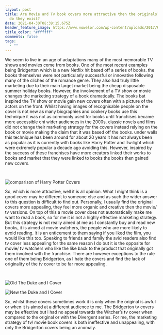 ```yaml
---
layout: post
title: Are Movie and Tv book covers more attractive then the originals? And why
  do they exist?
date: 2021-04-30T08:39:15.675Z
header_feature_image: https://www.vowelor.com/wp-content/uploads/2017/03/books-vs-television.jpg
title_color: "#ffffff"
comments: false
tags:
  - ""
---
```

<!--StartFragment-->

We seem to live in an age of adaptations many of the most memorable TV shows and movies come from books. One of the most recent examples being Bridgerton which is a new Netflix hit based off a series of books. the books themselves were not particularly successful or innovative following many of the cliches of the romance genre. They also had truly little marketing due to their main target market being the cheap disposable summer holiday books. However, the involvement of a TV show or movie changes the marketing strategy of a book dramatically. The books bat inspired the TV show or movie gain new covers often with a picture of the actors on the front. Whilst having images of recognisable people on the cover is not new as many biographies and cookery books use this technique it was not as commonly used for books until franchises became more accessible chi wider audiences in the 2000s. classic novels and films did not change their marketing strategy for the covers instead relying on the book or movie making the claim that it was based off the books. under walls this technique has been around for about 20 years it has not always been as popular as it is currently with books like Harry Potter and Twilight which were extremely popular a decade ago avoiding this. However, inspired by the success of these franchises have more creators linked their works to books and market that they were linked to books the books then gained new covers.

 

![comparison of Harry Potter Covers](https://i.pinimg.com/originals/3c/00/33/3c0033c29c935e698d226405b719b36c.jpg "Comparison of Harry Potter covers")

So, which is more attractive, well it is all opinion. What I might think is a good cover may be different to someone else and as such the wider answer to this question is difficult to find out. Personally, I usually find the original covers more appealing, they feel more organic and creative then the movie/ tv versions. On top of this a movie cover does not automatically make me want to read a book, so for me it is not a highly effective marketing strategy. But this strategy is not really aimed at me as I constantly buy and read new books, it is aimed at movie watchers, the people who are more likely to avoid reading. It is an enticement to them saying if you liked the film, you would like this too. Speaking to friends and family the avid readers also find tv cover less appealing for the same reason I do but it is the opposite for movie/ tv watchers who like the like back to the product that originally got them involved with the franchise. There are however exceptions to the rule one of them being Bridgerton, as I hate the covers and find the lack of originality of the tv cover to be far more appealing.

 

![Old The Duke and I Cover](https://i.pinimg.com/736x/8b/8c/06/8b8c064c9266eab16a23e09855c60a2a--historical-romance-sarong.jpg "Old the Duke and I Cover")

![New the Duke and I Cover](https://globalbookclub.s3.amazonaws.com/resources/1326051/the_duke_and_i_with_2nd_epilogue/cover.jpg "New the Duke and I Cover")

So, whilst these covers sometimes work it is only when the original is awful or when it is aimed at a different audience to me. The Bridgerton tv covers may be effective but I had no appeal towards the Witcher’s tv cover when compared to the original or with the Divergent series. For me, the marketing strategy of tv/ movie book covers is both ineffective and unappealing, with only the Bridgerton covers being an anomaly.

<!--EndFragment-->